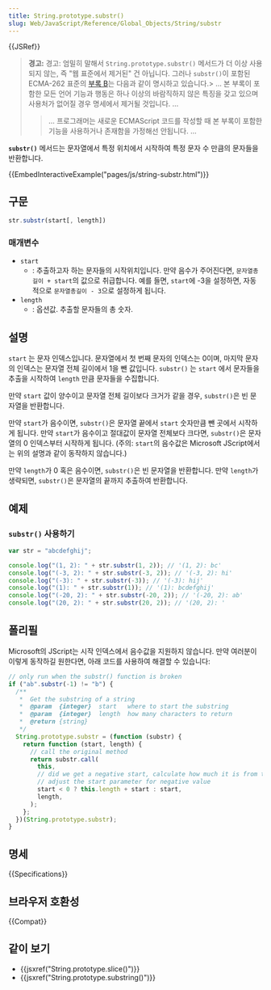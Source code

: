 ```yaml
---
title: String.prototype.substr()
slug: Web/JavaScript/Reference/Global_Objects/String/substr
---
```


{{JSRef}}

> **경고:** 경고: 엄밀히 말해서 `String.prototype.substr()` 메서드가 더 이상 사용되지 않는, 즉 "웹 표준에서 제거된" 건 아닙니다. 그러나 `substr()`이 포함된 ECMA-262 표준의 [부록 B](https://www.ecma-international.org/ecma-262/9.0/index.html#sec-additional-ecmascript-features-for-web-browsers)는 다음과 같이 명시하고 있습니다.> … 본 부록이 포함한 모든 언어 기능과 행동은 하나 이상의 바람직하지 않은 특징을 갖고 있으며 사용처가 없어질 경우 명세에서 제거될 것입니다. …
>
> > … 프로그래머는 새로운 ECMAScript 코드를 작성할 때 본 부록이 포함한 기능을 사용하거나 존재함을 가정해선 안됩니다. …

**`substr()`** 메서드는 문자열에서 특정 위치에서 시작하여 특정 문자 수 만큼의 문자들을 반환합니다.

{{EmbedInteractiveExample("pages/js/string-substr.html")}}

## 구문

```js
str.substr(start[, length])
```

### 매개변수

- `start`
  - : 추출하고자 하는 문자들의 시작위치입니다. 만약 음수가 주어진다면, `문자열총길이 + start`의 값으로 취급합니다. 예를 들면, `start`에 -3을 설정하면, 자동적으로 `문자열총길이 - 3`으로 설정하게 됩니다.
- `length`
  - : 옵션값. 추출할 문자들의 총 숫자.

## 설명

`start` 는 문자 인덱스입니다. 문자열에서 첫 번째 문자의 인덱스는 0이며, 마지막 문자의 인덱스는 문자열 전체 길이에서 1을 뺀 값입니다. `substr()` 는 `start` 에서 문자들을 추출을 시작하여 `length` 만큼 문자들을 수집합니다.

만약 `start` 값이 양수이고 문자열 전체 길이보다 크거가 같을 경우, `substr()`은 빈 문자열을 반환합니다.

만약 `start`가 음수이면, `substr()`은 문자열 끝에서 `start` 숫자만큼 뺀 곳에서 시작하게 됩니다. 만약 `start`가 음수이고 절대값이 문자열 전체보다 크다면, `substr()`은 문자열의 0 인덱스부터 시작하게 됩니다. (주의: `start`의 음수값은 Microsoft JScript에서는 위의 설명과 같이 동작하지 않습니다.)

만약 `length`가 0 혹은 음수이면, `substr()`은 빈 문자열을 반환합니다. 만약 `length`가 생략되면, `substr()`은 문자열의 끝까지 추출하여 반환합니다.

## 예제

### `substr()` 사용하기

```js
var str = "abcdefghij";

console.log("(1, 2): " + str.substr(1, 2)); // '(1, 2): bc'
console.log("(-3, 2): " + str.substr(-3, 2)); // '(-3, 2): hi'
console.log("(-3): " + str.substr(-3)); // '(-3): hij'
console.log("(1): " + str.substr(1)); // '(1): bcdefghij'
console.log("(-20, 2): " + str.substr(-20, 2)); // '(-20, 2): ab'
console.log("(20, 2): " + str.substr(20, 2)); // '(20, 2): '
```

## 폴리필

Microsoft의 JScript는 시작 인덱스에서 음수값을 지원하지 않습니다. 만약 여러분이 이렇게 동작하길 원한다면, 아래 코드를 사용하여 해결할 수 있습니다:

```js
// only run when the substr() function is broken
if ("ab".substr(-1) != "b") {
  /**
   *  Get the substring of a string
   *  @param  {integer}  start   where to start the substring
   *  @param  {integer}  length  how many characters to return
   *  @return {string}
   */
  String.prototype.substr = (function (substr) {
    return function (start, length) {
      // call the original method
      return substr.call(
        this,
        // did we get a negative start, calculate how much it is from the beginning of the string
        // adjust the start parameter for negative value
        start < 0 ? this.length + start : start,
        length,
      );
    };
  })(String.prototype.substr);
}
```

## 명세

{{Specifications}}

## 브라우저 호환성

{{Compat}}

## 같이 보기

- {{jsxref("String.prototype.slice()")}}
- {{jsxref("String.prototype.substring()")}}
